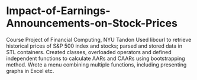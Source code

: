 # Impact-of-Earnings-Announcements-on-Stock-Prices
Course Project of Financial Computing, NYU Tandon
Used libcurl to retrieve historical prices of S&P 500 index and stocks; parsed and stored data in STL containers. 
Created classes, overloaded operators and defined independent functions to calculate AARs and CAARs using bootstrapping method.
Wrote a menu combining multiple functions, including presenting graphs in Excel etc.
